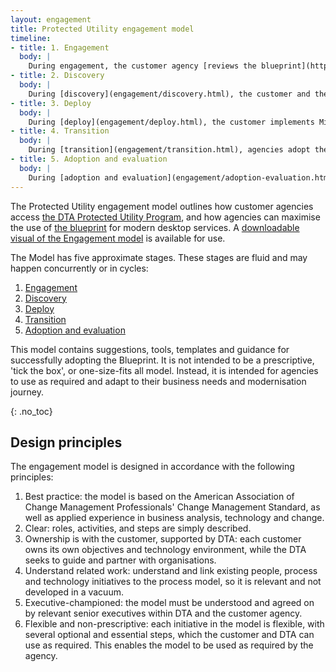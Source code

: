 ```yaml
---
layout: engagement
title: Protected Utility engagement model
timeline:
- title: 1. Engagement
  body: | 
    During engagement, the customer agency [reviews the blueprint](https://desktop.gov.au/), understanding the general overview, benefits, and what it offers them. The customer may register an account on the [Community Portal](https://community.desktop.gov.au/). The customer then reaches out to the DTA to understand what the blueprint can offer, and what is required to use it.
- title: 2. Discovery
  body: | 
    During [discovery](engagement/discovery.html), the customer and the DTA, guided by a strategy partner vendor, work together to understand the agency’s business and technical environment, understand its mission and strategy, work to mitigate any adoption risks, and understand drivers and blockers to using M365. The DTA funds Discovery.
- title: 3. Deploy
  body: | 
    During [deploy](engagement/deploy.html), the customer implements Microsoft Office 365. Often, a vendor (a technology partner or systems integrator) is required to assist the customer through this process. A second approach to market may be required to procure technical and organisational change management (OCM) services to accomplish the transition.
- title: 4. Transition
  body: | 
    During [transition](engagement/transition.html), agencies adopt the business change required to work in a modern, secure M365 desktop environment. Benefits are realised iteratively, and the necessary improvements are made to enable this. This includes adapting the business processes to suit the new technology landscape. The customer is independent, empowered, and able to drive its own outcomes. Technology support is provided by the vendor. Lessons learnt and knowledge are shared through a WoG community of practice led by the DTA. Transition can happen before or after Deploy (product management). The transition phase may also be implemented iteratively, alongside Deploy. The DTA may co-fund transition activities with agencies.
- title: 5. Adoption and evaluation
  body: | 
    During [adoption and evaluation](engagement/adoption-evaluation.html), the customer agency consumes modern desktop services. Additionally, the customer shares lessons learnt, asks questions of the community, and seeks to understand what worked well and what didn’t. These lessons learnt are harvested through surveys, community discussions, and workshops with the DTA. This improves best practice across WoG.
---
```


The Protected Utility engagement model outlines how customer agencies access [the DTA Protected Utility Program](https://desktop.gov.au), and how agencies can maximise the use of [the blueprint](/blueprint) for modern desktop services. A [downloadable visual of the Engagement model](engagement/engagement-model.pdf) is available for use. 

The Model has five approximate stages. These stages are fluid and may happen concurrently or in cycles:
1. [Engagement](engagement/engagement.html)
2. [Discovery](engagement/discovery.html)
3. [Deploy](engagement/deploy.html)
4. [Transition](engagement/transition.html)
5. [Adoption and evaluation](engagement/adoption-evaluation.html)

This model contains suggestions, tools, templates and guidance for successfully adopting the Blueprint. It is not intended to be a prescriptive, 'tick the box', or one-size-fits all model. Instead, it is intended for agencies to use as required and adapt to their business needs and modernisation journey. 

{: .no_toc}
## Design principles

The engagement model is designed in accordance with the following principles:

1.	Best practice: the model is based on the American Association of Change Management Professionals' Change Management Standard, as well as applied experience in business analysis, technology and change. 
2.	Clear: roles, activities, and steps are simply described. 
3.	Ownership is with the customer, supported by DTA: each customer owns its own objectives and technology environment, while the DTA seeks to guide and partner with organisations.  
4.	Understand related work: understand and link existing people, process and technology initiatives to the process model, so it is relevant and not developed in a vacuum. 
5.	Executive-championed: the model must be understood and agreed on by relevant senior executives within DTA and the customer agency. 
6.	Flexible and non-prescriptive: each initiative in the model is flexible, with several optional and essential steps, which the customer and DTA can use as required. This enables the model to be used as required by the agency. 

